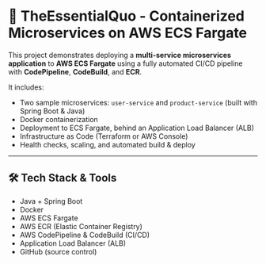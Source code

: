 # 🐳 TheEssentialQuo - Containerized Microservices on AWS ECS Fargate

This project demonstrates deploying a **multi-service microservices application** to **AWS ECS Fargate** using a fully automated CI/CD pipeline with **CodePipeline**, **CodeBuild**, and **ECR**.

It includes:
- Two sample microservices: `user-service` and `product-service` (built with Spring Boot & Java)
- Docker containerization
- Deployment to ECS Fargate, behind an Application Load Balancer (ALB)
- Infrastructure as Code (Terraform or AWS Console)
- Health checks, scaling, and automated build & deploy

---

## 🛠️ **Tech Stack & Tools**
- Java + Spring Boot
- Docker
- AWS ECS Fargate
- AWS ECR (Elastic Container Registry)
- AWS CodePipeline & CodeBuild (CI/CD)
- Application Load Balancer (ALB)
- GitHub (source control)
